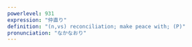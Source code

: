 ```yaml
---
powerlevel: 931
expression: "仲直り"
definition: "(n,vs) reconciliation; make peace with; (P)"
pronunciation: "なかなおり"
---
```

